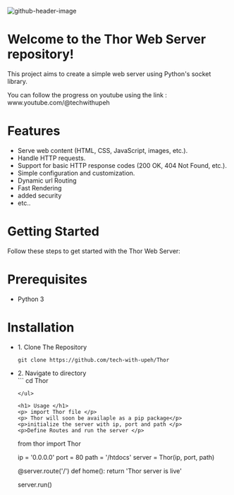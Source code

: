 ![github-header-image](https://github.com/tech-with-upeh/Thor/assets/67229614/884a562d-9303-4ca6-892e-2611729344d5)

<h1>Welcome to the Thor Web Server repository!</h1>
<p>This project aims to create a simple web server using Python's socket library.</p>

<p>You can follow the progress on youtube using the link : www.youtube.com/@techwithupeh</p>

<h1>Features</h1>
<ul>
  <li>Serve web content (HTML, CSS, JavaScript, images, etc.).</li>
  <li> Handle HTTP requests.</li>
  <li>Support for basic HTTP response codes (200 OK, 404 Not Found, etc.).</li> 
  <li>Simple configuration and customization.</li> 
  <li>Dynamic url Routing </li>
  <li> Fast Rendering </li>
  <li> added security </li>
  <li>etc..</li>
</ul>

<h1>Getting Started</h1>  
<p>Follow these steps to get started with the Thor Web Server: </p>

<h1> Prerequisites </h1>
<ul>
  <li>Python 3</li>
</ul>
<h1>Installation </h1>
<ul>
  <li> 1.  Clone The Repository </li>

```
git clone https://github.com/tech-with-upeh/Thor

```
  <li>2. Navigate to directory </li>
  ```
  cd Thor
  
```
</ul>

<h1> Usage </h1>
<p> import Thor file </p>
<p> Thor will soon be availaple as a pip package</p>
<p>initialize the server with ip, port and path </p>
<p>Define Routes and run the server </p>

```
from thor import Thor

ip = '0.0.0.0'
port = 80
path = '/htdocs'
server = Thor(ip, port, path)

@server.route('/')
def home():
  return 'Thor server is live'

server.run()
```
